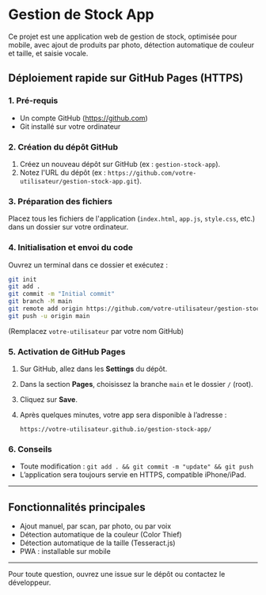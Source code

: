 # Gestion de Stock App

Ce projet est une application web de gestion de stock, optimisée pour mobile, avec ajout de produits par photo, détection automatique de couleur et taille, et saisie vocale.

## Déploiement rapide sur GitHub Pages (HTTPS)

### 1. Pré-requis
- Un compte GitHub (https://github.com)
- Git installé sur votre ordinateur

### 2. Création du dépôt GitHub
1. Créez un nouveau dépôt sur GitHub (ex : `gestion-stock-app`).
2. Notez l'URL du dépôt (ex : `https://github.com/votre-utilisateur/gestion-stock-app.git`).

### 3. Préparation des fichiers
Placez tous les fichiers de l'application (`index.html`, `app.js`, `style.css`, etc.) dans un dossier sur votre ordinateur.

### 4. Initialisation et envoi du code
Ouvrez un terminal dans ce dossier et exécutez :

```sh
git init
git add .
git commit -m "Initial commit"
git branch -M main
git remote add origin https://github.com/votre-utilisateur/gestion-stock-app.git
git push -u origin main
```
(Remplacez `votre-utilisateur` par votre nom GitHub)

### 5. Activation de GitHub Pages
1. Sur GitHub, allez dans les **Settings** du dépôt.
2. Dans la section **Pages**, choisissez la branche `main` et le dossier `/` (root).
3. Cliquez sur **Save**.
4. Après quelques minutes, votre app sera disponible à l’adresse :
   
   `https://votre-utilisateur.github.io/gestion-stock-app/`

### 6. Conseils
- Toute modification : `git add . && git commit -m "update" && git push`
- L’application sera toujours servie en HTTPS, compatible iPhone/iPad.

---

## Fonctionnalités principales
- Ajout manuel, par scan, par photo, ou par voix
- Détection automatique de la couleur (Color Thief)
- Détection automatique de la taille (Tesseract.js)
- PWA : installable sur mobile

---

Pour toute question, ouvrez une issue sur le dépôt ou contactez le développeur.
